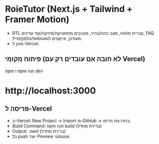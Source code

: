 # RoieTutor (Next.js + Tailwind + Framer Motion)

- RTL עברית מלאה, מצב כהה/בהיר, מוטיבים מתמטיקה/פיזיקה/קוד עדינים, FAQ מעודכן, אייקונים לוואטסאפ/טלפון/מייל.
- מוכן ל-Vercel.

## פיתוח מקומי (לא חובה אם עובדים רק עם Vercel)
npm i
npm run dev
# http://localhost:3000

## פריסה ל-Vercel
- ב-Vercel: New Project → Import מ-GitHub → בחרו את הריפו.
- Build Command: npm run build (ברירת מחדל)
- Output: .next (ברירת מחדל)
- כל push יוצר Preview אוטומטי.

